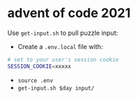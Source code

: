 # advent of code 2021

Use `get-input.sh` to pull puzzle input:

* Create a `.env.local` file with:
```bash
# set to your user's session cookie
SESSION_COOKIE=xxxxx 
```
* `source .env`
* `get-input.sh $day input/`
